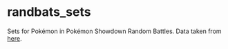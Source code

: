 # randbats_sets

Sets for Pokémon in Pokémon Showdown Random Battles. Data taken from [here](https://pkmn.github.io/randbats/data/).
